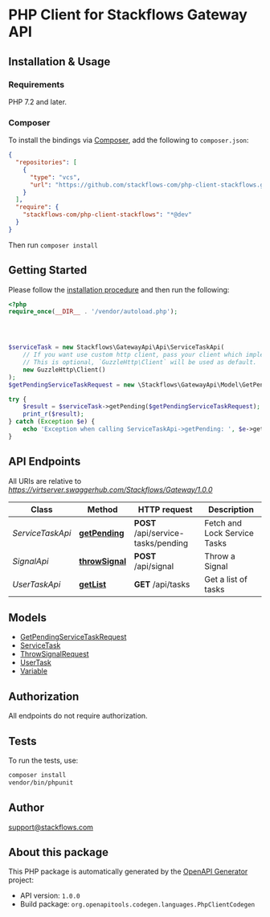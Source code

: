 # PHP Client for Stackflows Gateway API


## Installation & Usage

### Requirements

PHP 7.2 and later.

### Composer

To install the bindings via [Composer](https://getcomposer.org/), add the following to `composer.json`:

```json
{
  "repositories": [
    {
      "type": "vcs",
      "url": "https://github.com/stackflows-com/php-client-stackflows.git"
    }
  ],
  "require": {
    "stackflows-com/php-client-stackflows": "*@dev"
  }
}
```

Then run `composer install`


## Getting Started

Please follow the [installation procedure](#installation--usage) and then run the following:

```php
<?php
require_once(__DIR__ . '/vendor/autoload.php');




$serviceTask = new Stackflows\GatewayApi\Api\ServiceTaskApi(
    // If you want use custom http client, pass your client which implements `GuzzleHttp\ClientInterface`.
    // This is optional, `GuzzleHttp\Client` will be used as default.
    new GuzzleHttp\Client()
);
$getPendingServiceTaskRequest = new \Stackflows\GatewayApi\Model\GetPendingServiceTaskRequest(); // \Stackflows\GatewayApi\Model\GetPendingServiceTaskRequest

try {
    $result = $serviceTask->getPending($getPendingServiceTaskRequest);
    print_r($result);
} catch (Exception $e) {
    echo 'Exception when calling ServiceTaskApi->getPending: ', $e->getMessage(), PHP_EOL;
}

```

## API Endpoints

All URIs are relative to *https://virtserver.swaggerhub.com/Stackflows/Gateway/1.0.0*

Class | Method | HTTP request | Description
------------ | ------------- | ------------- | -------------
*ServiceTaskApi* | [**getPending**](docs/Api/ServiceTaskApi.md#getpending) | **POST** /api/service-tasks/pending | Fetch and Lock Service Tasks
*SignalApi* | [**throwSignal**](docs/Api/SignalApi.md#throwsignal) | **POST** /api/signal | Throw a Signal
*UserTaskApi* | [**getList**](docs/Api/UserTaskApi.md#getlist) | **GET** /api/tasks | Get a list of tasks

## Models

- [GetPendingServiceTaskRequest](docs/Model/GetPendingServiceTaskRequest.md)
- [ServiceTask](docs/Model/ServiceTask.md)
- [ThrowSignalRequest](docs/Model/ThrowSignalRequest.md)
- [UserTask](docs/Model/UserTask.md)
- [Variable](docs/Model/Variable.md)

## Authorization
All endpoints do not require authorization.
## Tests

To run the tests, use:

```bash
composer install
vendor/bin/phpunit
```

## Author

support@stackflows.com

## About this package

This PHP package is automatically generated by the [OpenAPI Generator](https://openapi-generator.tech) project:

- API version: `1.0.0`
- Build package: `org.openapitools.codegen.languages.PhpClientCodegen`

